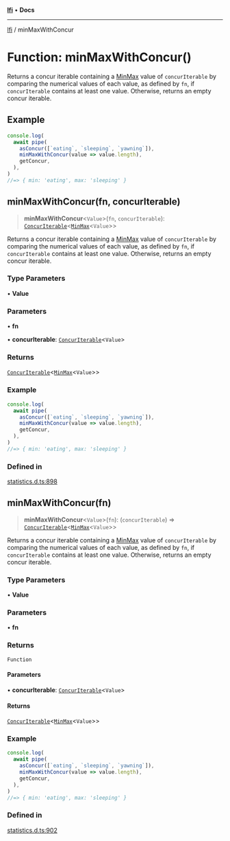 [**lfi**](../readme.md) • **Docs**

***

[lfi](../globals.md) / minMaxWithConcur

# Function: minMaxWithConcur()

Returns a concur iterable containing a [MinMax](../type-aliases/MinMax.md) value of
`concurIterable` by comparing the numerical values of each value, as defined
by `fn`, if `concurIterable` contains at least one value. Otherwise, returns
an empty concur iterable.

## Example

```js
console.log(
  await pipe(
    asConcur([`eating`, `sleeping`, `yawning`]),
    minMaxWithConcur(value => value.length),
    getConcur,
  ),
)
//=> { min: 'eating', max: 'sleeping' }
```

## minMaxWithConcur(fn, concurIterable)

> **minMaxWithConcur**\<`Value`\>(`fn`, `concurIterable`): [`ConcurIterable`](../type-aliases/ConcurIterable.md)\<[`MinMax`](../type-aliases/MinMax.md)\<`Value`\>\>

Returns a concur iterable containing a [MinMax](../type-aliases/MinMax.md) value of
`concurIterable` by comparing the numerical values of each value, as defined
by `fn`, if `concurIterable` contains at least one value. Otherwise, returns
an empty concur iterable.

### Type Parameters

• **Value**

### Parameters

• **fn**

• **concurIterable**: [`ConcurIterable`](../type-aliases/ConcurIterable.md)\<`Value`\>

### Returns

[`ConcurIterable`](../type-aliases/ConcurIterable.md)\<[`MinMax`](../type-aliases/MinMax.md)\<`Value`\>\>

### Example

```js
console.log(
  await pipe(
    asConcur([`eating`, `sleeping`, `yawning`]),
    minMaxWithConcur(value => value.length),
    getConcur,
  ),
)
//=> { min: 'eating', max: 'sleeping' }
```

### Defined in

[statistics.d.ts:898](https://github.com/TomerAberbach/lfi/blob/a3eb3a94b2928b5200a7bcd0a14fdc70f0cb5947/src/operations/statistics.d.ts#L898)

## minMaxWithConcur(fn)

> **minMaxWithConcur**\<`Value`\>(`fn`): (`concurIterable`) => [`ConcurIterable`](../type-aliases/ConcurIterable.md)\<[`MinMax`](../type-aliases/MinMax.md)\<`Value`\>\>

Returns a concur iterable containing a [MinMax](../type-aliases/MinMax.md) value of
`concurIterable` by comparing the numerical values of each value, as defined
by `fn`, if `concurIterable` contains at least one value. Otherwise, returns
an empty concur iterable.

### Type Parameters

• **Value**

### Parameters

• **fn**

### Returns

`Function`

#### Parameters

• **concurIterable**: [`ConcurIterable`](../type-aliases/ConcurIterable.md)\<`Value`\>

#### Returns

[`ConcurIterable`](../type-aliases/ConcurIterable.md)\<[`MinMax`](../type-aliases/MinMax.md)\<`Value`\>\>

### Example

```js
console.log(
  await pipe(
    asConcur([`eating`, `sleeping`, `yawning`]),
    minMaxWithConcur(value => value.length),
    getConcur,
  ),
)
//=> { min: 'eating', max: 'sleeping' }
```

### Defined in

[statistics.d.ts:902](https://github.com/TomerAberbach/lfi/blob/a3eb3a94b2928b5200a7bcd0a14fdc70f0cb5947/src/operations/statistics.d.ts#L902)
